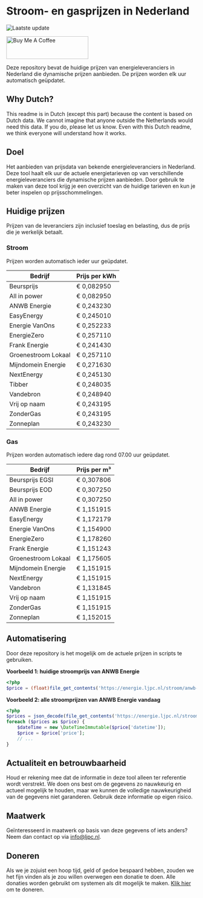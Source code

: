 # Stroom- en gasprijzen in Nederland

![Laatste update](https://img.shields.io/badge/laatste%20update-2025--10--28%2021%3A00%20CET-brightgreen)

<a href="https://www.buymeacoffee.com/Lars-" target="_blank"><img src="https://cdn.buymeacoffee.com/buttons/v2/default-orange.png" alt="Buy Me A Coffee" height="60" style="height: 60px !important;width: 217px !important;" ></a>

Deze repository bevat de huidige prijzen van energieleveranciers in Nederland die dynamische prijzen aanbieden. De prijzen worden elk uur automatisch geüpdatet.

## Why Dutch?

This readme is in Dutch (except this part) because the content is based on Dutch data. We cannot imagine that anyone outside the Netherlands would need this data. If you do, please let us know. Even with this Dutch readme, we think
everyone will understand how it works.

## Doel

Het aanbieden van prijsdata van bekende energieleveranciers in Nederland. Deze tool haalt elk uur de actuele energietarieven op van verschillende energieleveranciers die dynamische prijzen aanbieden. Door gebruik te maken van deze tool
krijg je een overzicht van de huidige tarieven en kun je beter inspelen op prijsschommelingen.

## Huidige prijzen

Prijzen van de leveranciers zijn inclusief toeslag en belasting, dus de prijs die je werkelijk betaalt.

### Stroom

Prijzen worden automatisch ieder uur geüpdatet.

 Bedrijf | Prijs per kWh 
---------|---------------
Beursprijs | € 0,082950
All in power | € 0,082950
ANWB Energie | € 0,243230
EasyEnergy | € 0,245010
Energie VanOns | € 0,252233
EnergieZero | € 0,257110
Frank Energie | € 0,241430
Groenestroom Lokaal | € 0,257110
Mijndomein Energie | € 0,271630
NextEnergy | € 0,245130
Tibber | € 0,248035
Vandebron | € 0,248940
Vrij op naam | € 0,243195
ZonderGas | € 0,243195
Zonneplan | € 0,243230


### Gas

Prijzen worden automatisch iedere dag rond 07.00 uur geüpdatet.

 Bedrijf | Prijs per m³ 
---------|--------------
Beursprijs EGSI | € 0,307806
Beursprijs EOD | € 0,307250
All in power | € 0,307250
ANWB Energie | € 1,151915
EasyEnergy | € 1,172179
Energie VanOns | € 1,154900
EnergieZero | € 1,178260
Frank Energie | € 1,151243
Groenestroom Lokaal | € 1,175605
Mijndomein Energie | € 1,151915
NextEnergy | € 1,151915
Vandebron | € 1,131845
Vrij op naam | € 1,151915
ZonderGas | € 1,151915
Zonneplan | € 1,152015


## Automatisering

Door deze repository is het mogelijk om de actuele prijzen in scripts te gebruiken.

**Voorbeeld 1: huidige stroomprijs van ANWB Energie**

```php
<?php
$price = (float)file_get_contents('https://energie.ljpc.nl/stroom/anwb-energie-nu.txt');

```

**Voorbeeld 2: alle stroomprijzen van ANWB Energie vandaag**

```php
<?php
$prices = json_decode(file_get_contents('https://energie.ljpc.nl/stroom/all-in-power-vandaag.json'),true);
foreach ($prices as $price) {
    $dateTime = new \DateTimeImmutable($price['datetime']);
    $price = $price['price'];
    // ...
}
```

## Actualiteit en betrouwbaarheid

Houd er rekening mee dat de informatie in deze tool alleen ter referentie wordt verstrekt. We doen ons best om de gegevens zo nauwkeurig en actueel mogelijk te houden, maar we kunnen de volledige nauwkeurigheid van de gegevens niet
garanderen. Gebruik deze informatie op eigen risico.

## Maatwerk

Geïnteresseerd in maatwerk op basis van deze gegevens of iets anders? Neem dan contact op
via [info@ljpc.nl](mailto:info@ljpc.nl?subject=Energie%20prijzen).

## Doneren

Als we je zojuist een hoop tijd, geld of gedoe bespaard hebben, zouden we het fijn vinden als je zou willen overwegen een
donatie te doen. Alle donaties worden gebruikt om systemen als dit mogelijk te
maken. [Klik hier](https://www.buymeacoffee.com/Lars-) om te doneren.
